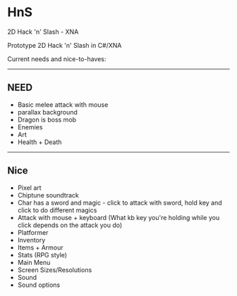 HnS
===

2D Hack 'n' Slash - XNA

Prototype 2D Hack 'n' Slash in C#/XNA

Current needs and nice-to-haves:


----------------------------------------------
NEED
----------------------------------------------
- Basic melee attack with mouse
- parallax background
- Dragon is boss mob
- Enemies
- Art
- Health + Death
----------------------------------------------
Nice
----------------------------------------------
- Pixel art
- Chiptune soundtrack
- Char has a sword and magic - click to attack with sword, hold key and click to do different magics 
- Attack with mouse + keyboard (What kb key you're holding while you click depends on the attack you do)
- Platformer
- Inventory
- Items + Armour
- Stats (RPG style)
- Main Menu
- Screen Sizes/Resolutions
- Sound
- Sound options
